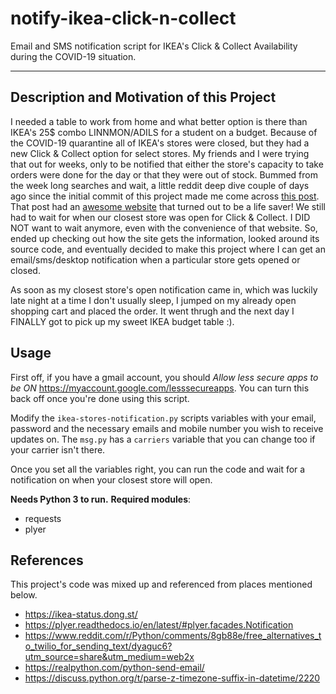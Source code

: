 # notify-ikea-click-n-collect
Email and SMS notification script for IKEA's Click &amp; Collect Availability during the COVID-19 situation.

---------------------------------------
## Description and Motivation of this Project
I needed a table to work from home and what better option is there than IKEA's 25$ combo LINNMON/ADILS for a student on a budget. 
Because of the COVID-19 quarantine all of IKEA's stores were closed, but they had a new Click & Collect option for select stores. My friends and I were trying that out for weeks, only to be notified that either the store's capacity to take orders were done for the day or that they were out of stock. 
Bummed from the week long searches and wait, a little reddit deep dive couple of days ago since the initial commit of this project made me come across [this post](https://www.reddit.com/r/IKEA/comments/gpl3x0/ikea_click_collect_status_website/). That post had an [awesome website](https://ikea-status.dong.st/) that turned out to be a life saver! 
We still had to wait for when our closest store was open for Click & Collect. I DID NOT want to wait anymore, even with the convenience of that website. So, ended up checking out how the site gets the information, looked around its source code, and eventually decided to make this project where I can get an email/sms/desktop notification when a particular store gets opened or closed. 

As soon as my closest store's open notification came in, which was luckily late night at a time I don't usually sleep, I jumped on my already open shopping cart and placed the order. It went thrugh and the next day I FINALLY got to pick up my sweet IKEA budget table :).

## Usage
First off, if you have a gmail account, you should _Allow less secure apps to be ON_ https://myaccount.google.com/lesssecureapps. You can turn this back off once you're done using this script. 

Modify the ```ikea-stores-notification.py``` scripts variables with your email, password and the necessary emails and mobile number you wish to receive updates on.
The ```msg.py``` has a ```carriers``` variable that you can change too if your carrier isn't there. 

Once you set all the variables right, you can run the code and wait for a notification on when your closest store will open.

**Needs Python 3 to run.** 
**Required modules**:
- requests
- plyer
  
## References
This project's code was mixed up and referenced from places mentioned below.
- https://ikea-status.dong.st/
- https://plyer.readthedocs.io/en/latest/#plyer.facades.Notification
- https://www.reddit.com/r/Python/comments/8gb88e/free_alternatives_to_twilio_for_sending_text/dyaguc6?utm_source=share&utm_medium=web2x
- https://realpython.com/python-send-email/
- https://discuss.python.org/t/parse-z-timezone-suffix-in-datetime/2220
